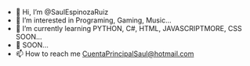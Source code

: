- 👋 Hi, I’m @SaulEspinozaRuiz
- 👀 I’m interested in Programing, Gaming, Music...
- 🌱 I’m currently learning PYTHON, C#, HTML, JAVASCRIPTMORE, CSS SOON...
- 💞️ SOON...
- 📫 How to reach me CuentaPrincipalSaul@hotmail.com

<!---
SaulEspinozaRuiz/SaulEspinozaRuiz is a ✨ special ✨ repository because its `README.md` (this file) appears on your GitHub profile.
You can click the Preview link to take a look at your changes.
--->

